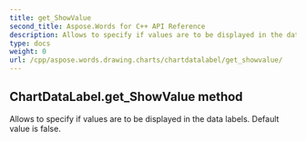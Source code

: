 ```yaml
---
title: get_ShowValue
second_title: Aspose.Words for C++ API Reference
description: Allows to specify if values are to be displayed in the data labels. Default value is false. 
type: docs
weight: 0
url: /cpp/aspose.words.drawing.charts/chartdatalabel/get_showvalue/
---
```

## ChartDataLabel.get_ShowValue method


Allows to specify if values are to be displayed in the data labels. Default value is false. 

